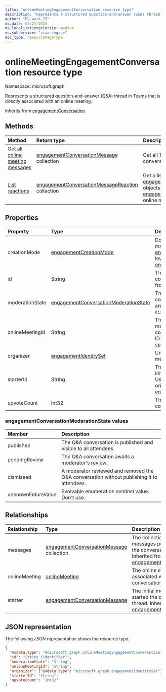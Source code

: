 ```yaml
---
title: "onlineMeetingEngagementConversation resource type"
description: "Represents a structured question-and-answer (Q&A) thread in Teams that is directly associated with an online meeting."
author: "PV-work-25"
ms.date: 05/21/2025
ms.localizationpriority: medium
ms.subservice: "viva-engage"
doc_type: resourcePageType
---
```


# onlineMeetingEngagementConversation resource type

Namespace: microsoft.graph


Represents a structured question-and-answer (Q&A) thread in Teams that is directly associated with an online meeting.

Inherits from [engagementConversation](../resources/engagementconversation.md).

## Methods
|Method|Return type|Description|
|:---|:---|:---|
|[Get all online meeting messages](../api/cloudcommunications-getallonlinemeetingmessages.md)|[engagementConversationMessage](../resources/engagementconversationmessage.md) collection|Get all Teams question and answer (Q&A) conversation messages in a tenant.|
|[List reactions](../api/engagementconversationdiscussionmessage-list-reactions.md)|[engagementConversationMessageReaction](../resources/engagementconversationmessagereaction.md) collection|Get a list of the [engagementConversationMessageReaction](../resources/engagementconversationmessagereaction.md) objects and their properties for an [engagementConversationMessage](../resources/engagementconversationmessage.md) in an online meeting.|

## Properties
|Property|Type|Description|
|:---|:---|:---|
|creationMode|[engagementCreationMode](../resources/engagementconversationmessage.md#engagementcreationmode-values)|Don't use. This property is managed at [engagementConversationMessage](../resources/engagementconversationmessage.md) level. Inherited from [engagementConversation](../resources/engagementconversation.md).|
| id | String | The unique identifier for the conversation object. Inherited from [engagementConversation](../resources/engagementconversation.md). |
|moderationState|[engagementConversationModerationState](#engagementconversationmoderationstate-values)|The moderation status of the conversation. The possible values are: `published`, `pendingReview`, `dismissed`, `unknownFutureValue`.|
|onlineMeetingId|String|The unique identifier of the online meeting associated with this conversation. The online meeting ID links the conversation to a specific meeting instance.|
|organizer|[engagementIdentitySet](../resources/engagementidentityset.md)|Unique identifier of the online meeting organizer.|
|starterId|String|The ID of the first message that initiated the Q&A conversation. Use this property to trace the origin of the thread. Inherited from [engagementConversation](../resources/engagementconversation.md).|
|upvoteCount|Int32|The number of upvotes the conversation received.|

### engagementConversationModerationState values

| Member | Description |
|:---------------|:----------|
| published | 	The Q&A conversation is published and visible to all attendees. |
| pendingReview | The Q&A conversation awaits a moderator's review. |
| dismissed | A moderator reviewed and removed the Q&A conversation without publishing it to attendees. |
| unknownFutureValue | Evolvable enumeration sentinel value. Don't use.|

## Relationships
|Relationship|Type|Description|
|:---|:---|:---|
|messages|[engagementConversationMessage](../resources/engagementconversationmessage.md) collection|The collection of messages posted within the conversation. Inherited from [engagementConversation](../resources/engagementconversation.md).|
|onlineMeeting|[onlineMeeting](../resources/onlinemeeting.md)|The online meeting associated with the conversation.|
|starter|[engagementConversationMessage](../resources/engagementconversationmessage.md)|The initial message that started the conversation thread. Inherited from [engagementConversation](../resources/engagementconversation.md).|

## JSON representation
The following JSON representation shows the resource type.
<!-- {
  "blockType": "resource",
  "keyProperty": "id",
  "@odata.type": "microsoft.graph.onlineMeetingEngagementConversation",
  "baseType": "microsoft.graph.engagementConversation",
  "openType": false
}
-->
``` json
{
  "@odata.type": "#microsoft.graph.onlineMeetingEngagementConversation",
  "id": "String (identifier)",
  "moderationState": "String",
  "onlineMeetingId": "String",
  "organizer": {"@odata.type": "microsoft.graph.engagementIdentitySet"},
  "starterId": "String",
  "upvoteCount": "Int32"
}
```
